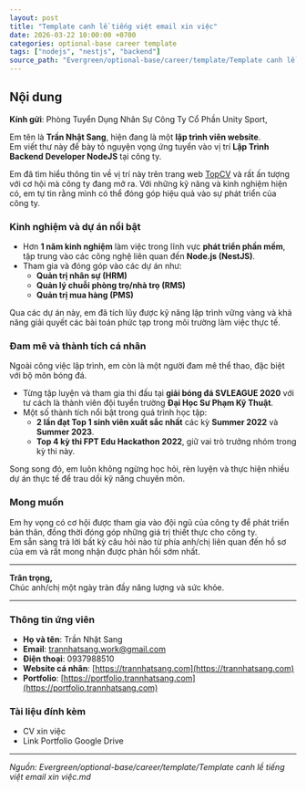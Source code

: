 ```yaml
---
layout: post
title: "Template canh lề tiếng việt email xin việc"
date: 2026-03-22 10:00:00 +0700
categories: optional-base career template
tags: ["nodejs", "nestjs", "backend"]
source_path: "Evergreen/optional-base/career/template/Template canh lề tiếng việt email xin việc.md"
---
```

## **Nội dung**

**Kính gửi**: Phòng Tuyển Dụng Nhân Sự Công Ty Cổ Phần Unity Sport,

Em tên là **Trần Nhật Sang**, hiện đang là một **lập trình viên website**.  
Em viết thư này để bày tỏ nguyện vọng ứng tuyển vào vị trí **Lập Trình Backend Developer NodeJS** tại công ty.

Em đã tìm hiểu thông tin về vị trí này trên trang web [TopCV](https://www.topcv.vn/viec-lam/junior-backend-developer-node/1516645.html) và rất ấn tượng với cơ hội mà công ty đang mở ra. Với những kỹ năng và kinh nghiệm hiện có, em tự tin rằng mình có thể đóng góp hiệu quả vào sự phát triển của công ty.

### **Kinh nghiệm và dự án nổi bật**

- Hơn **1 năm kinh nghiệm** làm việc trong lĩnh vực **phát triển phần mềm**, tập trung vào các công nghệ liên quan đến **Node.js (NestJS)**.
- Tham gia và đóng góp vào các dự án như:
    - **Quản trị nhân sự (HRM)**
    - **Quản lý chuỗi phòng trọ/nhà trọ (RMS)**
    - **Quản trị mua hàng (PMS)**

Qua các dự án này, em đã tích lũy được kỹ năng lập trình vững vàng và khả năng giải quyết các bài toán phức tạp trong môi trường làm việc thực tế.

### **Đam mê và thành tích cá nhân**

Ngoài công việc lập trình, em còn là một người đam mê thể thao, đặc biệt với bộ môn bóng đá.

- Từng tập luyện và tham gia thi đấu tại **giải bóng đá SVLEAGUE 2020** với tư cách là thành viên đội tuyển trường **Đại Học Sư Phạm Kỹ Thuật**.
- Một số thành tích nổi bật trong quá trình học tập:
    - **2 lần đạt Top 1 sinh viên xuất sắc nhất** các kỳ **Summer 2022** và **Summer 2023**.
    - **Top 4 kỳ thi FPT Edu Hackathon 2022**, giữ vai trò trưởng nhóm trong kỳ thi này.

Song song đó, em luôn không ngừng học hỏi, rèn luyện và thực hiện nhiều dự án thực tế để trau dồi kỹ năng chuyên môn.

### **Mong muốn**

Em hy vọng có cơ hội được tham gia vào đội ngũ của công ty để phát triển bản thân, đồng thời đóng góp những giá trị thiết thực cho công ty.  
Em sẵn sàng trả lời bất kỳ câu hỏi nào từ phía anh/chị liên quan đến hồ sơ của em và rất mong nhận được phản hồi sớm nhất.

---

**Trân trọng,**  
Chúc anh/chị một ngày tràn đầy năng lượng và sức khỏe.

---

### **Thông tin ứng viên**

- **Họ và tên**: Trần Nhật Sang
- **Email**: trannhatsang.work@gmail.com
- **Điện thoại**: 0937988510
- **Website cá nhân**: [https://trannhatsang.com](https://trannhatsang.com)
- **Portfolio**: [https://portfolio.trannhatsang.com](https://portfolio.trannhatsang.com)

### **Tài liệu đính kèm**

- CV xin việc
- Link Portfolio Google Drive

---
*Nguồn: Evergreen/optional-base/career/template/Template canh lề tiếng việt email xin việc.md*